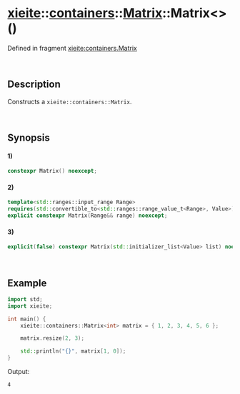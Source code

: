 # [xieite](../../../../../../xieite.md)\:\:[containers](../../../../../../containers.md)\:\:[Matrix<Value>](../../../../matrix.md)\:\:Matrix\<\>\(\)
Defined in fragment [xieite:containers.Matrix](../../../../../../../src/containers/matrix.cpp)

&nbsp;

## Description
Constructs a `xieite::containers::Matrix`.

&nbsp;

## Synopsis
#### 1)
```cpp
constexpr Matrix() noexcept;
```
#### 2)
```cpp
template<std::ranges::input_range Range>
requires(std::convertible_to<std::ranges::range_value_t<Range>, Value>)
explicit constexpr Matrix(Range&& range) noexcept;
```
#### 3)
```cpp
explicit(false) constexpr Matrix(std::initializer_list<Value> list) noexcept;
```

&nbsp;

## Example
```cpp
import std;
import xieite;

int main() {
    xieite::containers::Matrix<int> matrix = { 1, 2, 3, 4, 5, 6 };

    matrix.resize(2, 3);

    std::println("{}", matrix[1, 0]);
}
```
Output:
```
4
```
